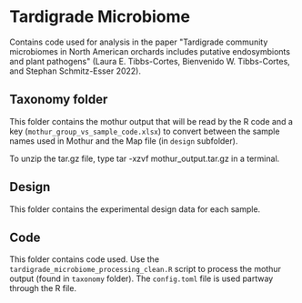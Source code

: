# Tardigrade Microbiome
Contains code used for analysis in the paper "Tardigrade community microbiomes in North American orchards includes putative endosymbionts and plant pathogens" (Laura E. Tibbs-Cortes, Bienvenido W. Tibbs-Cortes, and Stephan Schmitz-Esser 2022).

## Taxonomy folder
This folder contains the mothur output that will be read by the R code and a key (`mothur_group_vs_sample_code.xlsx`) to convert between the sample names used in Mothur and the Map file (in `design` subfolder).

To unzip the tar.gz file, type tar -xzvf mothur_output.tar.gz in a terminal.

## Design
This folder contains the experimental design data for each sample.

## Code
This folder contains code used. Use the `tardigrade_microbiome_processing_clean.R` script to process the mothur output (found in `taxonomy` folder). The `config.toml` file is used partway through the R file.
